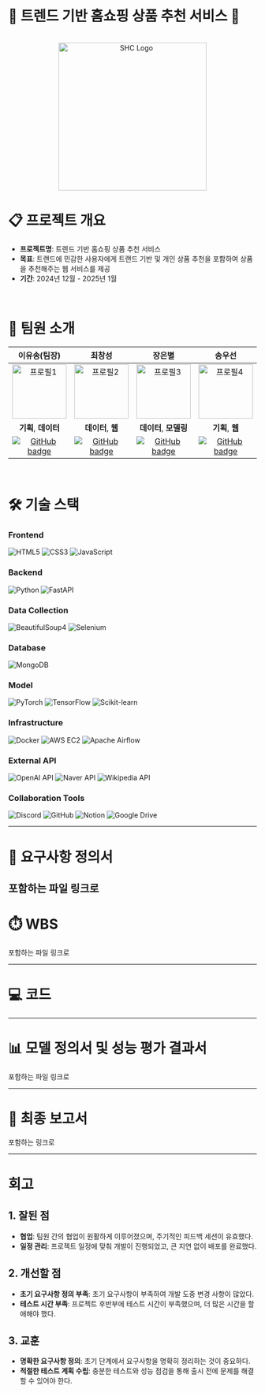 # 🛒 트렌드 기반 홈쇼핑 상품 추천 서비스 🛒

</br>
<div align="center">
  <img src="https://raw.githubusercontent.com/whynotsw-camp/wh02-3rd-3team-SHC/a8415fb97cd0d305393fe922def0f78e60543a7a/team_images/003.png" alt="SHC Logo" width="300">
</div>


# 📋 프로젝트 개요

- **프로젝트명**: 트렌드 기반 홈쇼핑 상품 추천 서비스
- **목표**: 트랜드에 민감한 사용자에게 트랜드 기반 및 개인 상품 추천을 포함하여 상품을 추천해주는 웹 서비스를 제공
- **기간**: 2024년 12월 - 2025년 1월

</br>

# 👥 팀원 소개

| 이유송(팀장) | 최창성 | 장은별 | 송우선 | 김수현 | 정수빈 |
|:---:|:---:|:---:|:---:|:---:|:---:|
| <img src="https://github.com/whynotsw-camp/wh02-3rd-3team-SHC/raw/aa0b417eab5fd46767f08d8807c3fe32e4dbce92/team_images/yusong.png" alt="프로필1" width="110"> | <img src="https://github.com/whynotsw-camp/wh02-3rd-3team-SHC/raw/aa0b417eab5fd46767f08d8807c3fe32e4dbce92/team_images/ccs.png" alt="프로필2" width="110"> | <img src="https://github.com/whynotsw-camp/wh02-3rd-3team-SHC/raw/aa0b417eab5fd46767f08d8807c3fe32e4dbce92/team_images/jeb.png" alt="프로필3" width="110"> | <img src="https://github.com/whynotsw-camp/wh02-3rd-3team-SHC/raw/aa0b417eab5fd46767f08d8807c3fe32e4dbce92/team_images/sws.png" alt="프로필4" width="110"> | <img src="https://github.com/whynotsw-camp/wh02-3rd-3team-SHC/raw/aa0b417eab5fd46767f08d8807c3fe32e4dbce92/team_images/ksh.png" alt="프로필5" width="110"> | <img src="https://github.com/whynotsw-camp/wh02-3rd-3team-SHC/raw/aa0b417eab5fd46767f08d8807c3fe32e4dbce92/team_images/jsb.png" alt="프로필6" width="110"> |
| **기획**, **데이터** | **데이터**, **웹** | **데이터**, **모델링** | **기획**, **웹** | **기획**, **웹** | **데이터**, **모델링** |
| [![GitHub badge](https://img.shields.io/badge/GitHub-LINK-181717?style=for-the-badge&logo=github)](https://github.com/yusongod0303) | [![GitHub badge](https://img.shields.io/badge/GitHub-LINK-181717?style=for-the-badge&logo=github)](https://github.com/changsung6160) | [![GitHub badge](https://img.shields.io/badge/GitHub-LINK-181717?style=for-the-badge&logo=github)](https://github.com/eunstar98) | [![GitHub badge](https://img.shields.io/badge/GitHub-LINK-181717?style=for-the-badge&logo=github)](https://github.com/Song613) | [![GitHub badge](https://img.shields.io/badge/GitHub-LINK-181717?style=for-the-badge&logo=github)](https://github.com/ssukhyun) | [![GitHub badge](https://img.shields.io/badge/GitHub-LINK-181717?style=for-the-badge&logo=github)](https://github.com/subin0728) |

</br>


# 🛠️ 기술 스택  

### **Frontend** 
![HTML5](https://img.shields.io/badge/HTML5-E34F26?style=flat&logo=html5&logoColor=white) ![CSS3](https://img.shields.io/badge/CSS3-1572B6?style=flat&logo=css3&logoColor=white) ![JavaScript](https://img.shields.io/badge/JavaScript-F7DF1E?style=flat&logo=javascript&logoColor=black)

### **Backend**
![Python](https://img.shields.io/badge/Python-3776AB?style=flat&logo=python&logoColor=white) ![FastAPI](https://img.shields.io/badge/FastAPI-009688?style=flat&logo=fastapi&logoColor=white)

### **Data Collection**
![BeautifulSoup4](https://img.shields.io/badge/BeautifulSoup4-8FC04E?style=flat&logo=beautifulsoup&logoColor=white) ![Selenium](https://img.shields.io/badge/Selenium-43B02A?style=flat&logo=selenium&logoColor=white)

### **Database**
![MongoDB](https://img.shields.io/badge/MongoDB-47A248?style=flat&logo=mongodb&logoColor=white)

### **Model**
![PyTorch](https://img.shields.io/badge/PyTorch-EE4C2C?style=flat&logo=pytorch&logoColor=white) ![TensorFlow](https://img.shields.io/badge/TensorFlow-FF6F00?style=flat&logo=tensorflow&logoColor=white) ![Scikit-learn](https://img.shields.io/badge/Scikit--learn-F7931E?style=flat&logo=scikit-learn&logoColor=white)

### **Infrastructure**
![Docker](https://img.shields.io/badge/Docker-2496ED?style=flat&logo=docker&logoColor=white) ![AWS EC2](https://img.shields.io/badge/AWS%20EC2-FF9900?style=flat&logo=amazonaws&logoColor=white) ![Apache Airflow](https://img.shields.io/badge/Apache%20Airflow-017CEE?style=flat&logo=apacheairflow&logoColor=white)

### **External API**
![OpenAI API](https://img.shields.io/badge/OpenAI%20API-412991?style=flat&logo=openai&logoColor=white) ![Naver API](https://img.shields.io/badge/Naver%20API-03C75A?style=flat&logo=naver&logoColor=white) ![Wikipedia API](https://img.shields.io/badge/Wikipedia%20API-000000?style=flat&logo=wikipedia&logoColor=white)

### **Collaboration Tools**
![Discord](https://img.shields.io/badge/Discord-5865F2?style=flat&logo=discord&logoColor=white) ![GitHub](https://img.shields.io/badge/GitHub-181717?style=flat&logo=github&logoColor=white) ![Notion](https://img.shields.io/badge/Notion-000000?style=flat&logo=notion&logoColor=white) ![Google Drive](https://img.shields.io/badge/Google%20Drive-4285F4?style=flat&logo=googledrive&logoColor=white)

---------------------------------------

# 📝 요구사항 정의서

포함하는 파일 링크로 
----------------------------------------

# ⏱️ WBS

포함하는 파일 링크로
 
----------------------------------------

# 💻 코드


----------------------------------------

# 📊 모델 정의서 및 성능 평가 결과서

포함하는 파일 링크로

-----------------------------------------

# 📑 최종 보고서

포함하는 링크로

-----------------------------------------

# 회고

## 1. 잘된 점
- **협업**: 팀원 간의 협업이 원활하게 이루어졌으며, 주기적인 피드백 세션이 유효했다.
- **일정 관리**: 프로젝트 일정에 맞춰 개발이 진행되었고, 큰 지연 없이 배포를 완료했다.

## 2. 개선할 점
- **초기 요구사항 정의 부족**: 초기 요구사항이 부족하여 개발 도중 변경 사항이 많았다.
- **테스트 시간 부족**: 프로젝트 후반부에 테스트 시간이 부족했으며, 더 많은 시간을 할애해야 했다.

## 3. 교훈
- **명확한 요구사항 정의**: 초기 단계에서 요구사항을 명확히 정리하는 것이 중요하다.
- **적절한 테스트 계획 수립**: 충분한 테스트와 성능 점검을 통해 출시 전에 문제를 해결할 수 있어야 한다.

